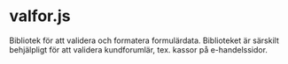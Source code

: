# valfor.js
Bibliotek för att validera och formatera formulärdata. Biblioteket är särskilt behjälpligt för att validera kundforumlär, tex. kassor på e-handelssidor.
